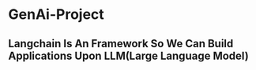 # GenAi-Project

## Langchain Is An Framework So We Can Build Applications Upon LLM(Large Language Model)
